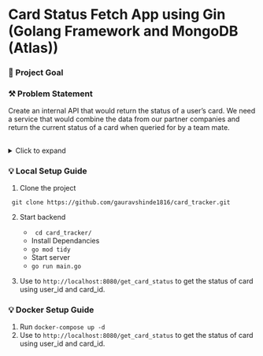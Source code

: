 # Card Status Fetch App using Gin (Golang Framework and MongoDB (Atlas))

### 🧿 Project Goal
<!-- Problem Statement -->

### ⚒ Problem Statement
Create an internal API that would return the status of a user’s card.
We need a service that would combine the data from our partner companies and return the current status of a card when queried for by a team mate.

##
<details>
  <summary>Click to expand</summary>
   
### ✓ Details:

Internally, let’s say we identify a user with their phone number, and for this particular task, let us ignore the country code, and set it to be a 9 digit number. A user’s card has a unique identifier as well, and for this task, we can assume that all entities involved uses the same ID to refer to the card.

Here’s a top level flow of what happens to a card

- Card is generated by us
- Card is picked up by courier partner
- Card is delivered
- If the Card could not be delivered, re-delivery is attempted maximum of two times
- If all attempts of delivery fail, it is returned to us


</details>


### 💡 Local Setup Guide

1. Clone the project

` git clone https://github.com/gauravshinde1816/card_tracker.git`

2. Start backend
   - ` cd card_tracker/`
   - Install Dependancies
   - `go mod tidy`
   - Start server
   - `go run main.go`

4. Use to `http://localhost:8080/get_card_status` to get the status of card using user_id  and card_id.


### 💡 Docker Setup Guide

1. Run `docker-compose up -d`
2. Use to `http://localhost:8080/get_card_status` to get the status of card using user_id  and card_id.

